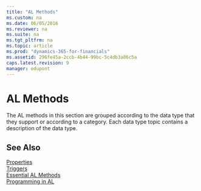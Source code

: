 ```yaml
---
title: "AL Methods"
ms.custom: na
ms.date: 06/05/2016
ms.reviewer: na
ms.suite: na
ms.tgt_pltfrm: na
ms.topic: article
ms.prod: "dynamics-365-for-financials"
ms.assetid: 296fe45a-2ccb-4b44-99bc-5c4db3a86c5a
caps.latest.revision: 9
manager: edupont
---
```

# AL Methods
The AL methods in this section are grouped according to the data type that they support or according to a category. Each data type topic contains a description of the data type.  

## See Also  
 [Properties](Properties.md)   
 [Triggers](Triggers.md)   
 [Essential AL Methods](Essential-AL-Methods.md)   
 [Programming in AL](Programming-in-AL.md)
